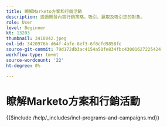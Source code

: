```yaml
---
title: 瞭解Marketo方案和行銷活動
description: 透過開發內容行銷策略，吸引、贏取及吸引您的對象。
role: User
level: Beginner
kt: 13203
thumbnail: 3418042.jpeg
exl-id: 3420976b-d64f-4afe-8ef3-6f8cfd9858fe
source-git-commit: 79d172db3ac4154a50fe834fbc43001627225424
workflow-type: tm+mt
source-wordcount: '22'
ht-degree: 0%

---
```


# 瞭解Marketo方案和行銷活動

{{$include /help/_includes/incl-programs-and-campaigns.md}}
